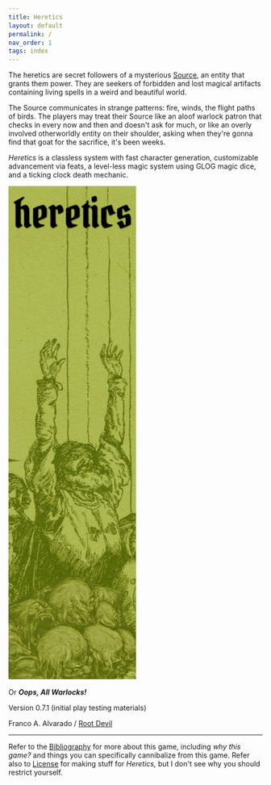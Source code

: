 ```yaml
---
title: Heretics
layout: default
permalink: /
nav_order: 1
tags: index
---
```


The heretics are secret followers of a mysterious [Source](Source), an entity that grants them power. They are seekers of forbidden and lost magical artifacts containing living spells in a weird and beautiful world. 

The Source communicates in strange patterns: fire, winds, the flight paths of birds. The players may treat their Source like an aloof warlock patron that checks in every now and then and doesn't ask for much, or like an overly involved otherworldly entity on their shoulder, asking when they're gonna find that goat for the sacrifice, it's been weeks.

*Heretics* is a classless system with fast character generation, customizable advancement via feats, a level-less magic system using GLOG magic dice, and a ticking clock death mechanic. 


![Heretics cover image](heretics.png)

Or ***Oops, All Warlocks!***

Version 0.7.1 (initial play testing materials)

Franco A. Alvarado / [Root Devil](https://rootdevil.itch.io/)

---

Refer to the [Bibliography](Bibliography) for more about this game, including *why this game?* and things you can specifically cannibalize from this game. Refer also to [License](License) for making stuff for *Heretics,* but I don't see why you should restrict yourself.